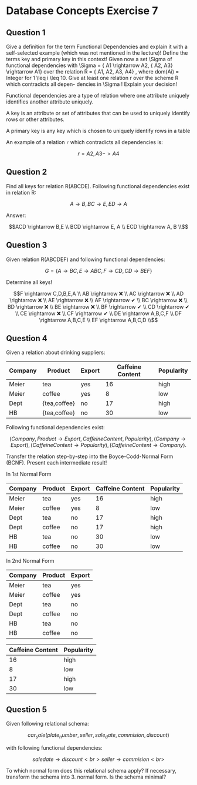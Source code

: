 # Database Concepts Exercise 7

## Question 1

Give a definition for the term Functional Dependencies and explain it with
a self-selected example (which was not mentioned in the lecture)! Define the
terms key and primary key in this context! Given now a set \Sigma  of functional
dependencies with
\Sigma  = \{ A1 \rightarrow  A2, \{ A2, A3\}  \rightarrow  A1\} 
over the relation R = \{ A1, A2, A3, A4\} , where dom(Ai) = Integer for 1 \leq  i \leq 
10.
Give at least one relation r over the scheme R which contradicts all depen-
dencies in \Sigma ! Explain your decision!

Functional dependencies are a type of relation where one attribute uniquely identifies another attribute uniquely.

A key is an attribute or set of attributes that can be used to uniquely identify rows or other attributes.

A primary key is any key which is chosen to uniquely identify rows in a table

An example of a relation `r` which contradicts all dependencies is:

```math
r = {A2, A3} -> A4
```

## Question 2

Find all keys for relation R(ABCDE). Following functional dependencies exist in relation R:

```math
A \rightarrow  B, BC \rightarrow  E, ED \rightarrow  A
```

Answer:

```math
ACD \rightarrow B,E \\
BCD \rightarrow E, A \\
ECD \rightarrow A, B \\
```

## Question 3

Given relation R(ABCDEF) and following functional dependencies:

```math
G = \{ A \rightarrow  BC, E \rightarrow  ABC, F \rightarrow  CD, CD \rightarrow  BEF \}
```

Determine all keys!

```math
F \rightarrow C,D,B,E,A \\

AB \rightarrow ❌ \\
AC \rightarrow ❌ \\
AD \rightarrow ❌ \\
AE \rightarrow ❌ \\
AF \rightarrow ✔  \\

BC \rightarrow ❌ \\
BD \rightarrow ❌ \\
BE \rightarrow ❌ \\
BF \rightarrow ✔  \\

CD \rightarrow ✔  \\
CE \rightarrow ❌ \\
CF \rightarrow ✔  \\

DE \rightarrow A,B,C,F \\
DF \rightarrow A,B,C,E \\

EF \rightarrow A,B,C,D \\
```

## Question 4

Given a relation about drinking suppliers:

| Company 	| Product      	| Export 	| Caffeine Content 	| Popularity 	|
|---------	|--------------	|--------	|------------------	|------------	|
| Meier   	| tea          	| yes    	| 16               	| high       	|
| Meier   	| coffee       	| yes    	| 8                	| low        	|
| Dept    	| {tea,coffee} 	| no     	| 17               	| high       	|
| HB      	| {tea,coffee} 	| no     	| 30               	| low        	|

Following functional dependencies exist:

```math
(Company, Product \rightarrow  Export, CaffeineContent, Popularity) ,
(Company \rightarrow  Export) , (CaffeineContent \rightarrow  Popularity) ,
(CaffeineContent \rightarrow  Company) .
```

Transfer the relation step-by-step into the Boyce-Codd-Normal Form (BCNF).
Present each intermediate result!

In 1st Normal Form 

| Company 	| Product 	| Export 	| Caffeine Content 	| Popularity 	|
|---------	|---------	|--------	|------------------	|------------	|
| Meier   	| tea     	| yes    	| 16               	| high       	|
| Meier   	| coffee  	| yes    	| 8                	| low        	|
| Dept    	| tea     	| no     	| 17               	| high       	|
| Dept    	| coffee  	| no     	| 17               	| high       	|
| HB      	| tea     	| no     	| 30               	| low        	|
| HB      	| coffee  	| no     	| 30               	| low        	|

In 2nd Normal Form 

| Company 	| Product 	| Export  |
|---------	|---------	|-------- |
| Meier   	| tea     	| yes     |
| Meier   	| coffee  	| yes     |
| Dept    	| tea     	| no      |
| Dept    	| coffee  	| no      |
| HB      	| tea     	| no      |
| HB      	| coffee  	| no      |

| Caffeine Content 	| Popularity  |
|------------------	|------------ |
| 16               	| high        |
| 8                	| low         |
| 17               	| high        |
| 30               	| low         |


## Question 5

Given following relational schema:

```math
car_sale(plate _number, seller, sale_date, commision, discount)
```

with following functional dependencies:

```math
sale date \rightarrow  discount <br>
seller \rightarrow  commision <br>
```

To which normal form does this relational schema apply? If necessary, transform the schema into 3. normal form. Is the schema minimal?


